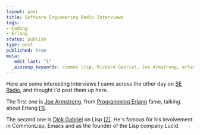 ```yaml
--- 
layout: post
title: Software Engineering Radio Interviews
tags: 
- Coding
- Erlang
status: publish
type: post
published: true
meta: 
  _edit_last: "1"
  _aioseop_keywords: common lisp, Richard Gabriel, Joe Armstrong, erlang
---
```

Here are some interesting interviews I came across the other day on <a href="http://www.se-radio.net">SE Radio</a>, and thought I'd post them up here.

The first one is <a href="http://armstrongonsoftware.blogspot.com/">Joe Armstrong</a>, from <a href="http://www.pragprog.com/titles/jaerlang/programming-erlang">Programming Erlang</a> fame, talking about Erlang <a href="http://www.se-radio.net/podcast/2008-03/episode-89-joe-armstrong-erlang">[1]</a>.

The second one is <a href="http://en.wikipedia.org/wiki/Richard_p_gabriel">Dick Gabriel</a> on Lisp <a href="http://www.se-radio.net/podcast/2008-01/episode-84-dick-gabriel-lisp">[2]</a>. He's famous for his involvement in CommonLisp, Emacs and as the founder of the Lisp company Lucid.
